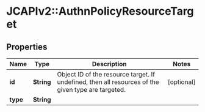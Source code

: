 # JCAPIv2::AuthnPolicyResourceTarget

## Properties
Name | Type | Description | Notes
------------ | ------------- | ------------- | -------------
**id** | **String** | Object ID of the resource target. If undefined, then all resources of the given type are targeted. | [optional] 
**type** | **String** |  | 

